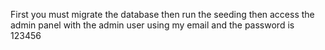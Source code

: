 First you must migrate the database then run the seeding then access the admin panel with the admin user using my email and the password is 123456
